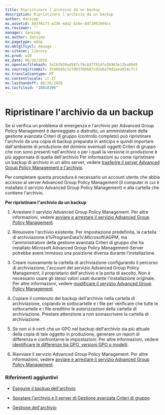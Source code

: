 ```yaml
---
title: Ripristinare l'archivio da un backup
description: Ripristinare l'archivio da un backup
author: dansimp
ms.assetid: b83f6173-a236-4da2-b16e-8df20920d4cc
ms.reviewer: ''
manager: dansimp
ms.author: dansimp
ms.pagetype: mdop
ms.mktglfcycl: manage
ms.sitesec: library
ms.prod: w10
ms.date: 06/16/2016
ms.openlocfilehash: 3a1b7039ad587cf9c8d7f914fe3b963e12ba8949
ms.sourcegitcommit: 354664bc527d93f80687cd2eba70d1eea024c7c3
ms.translationtype: MT
ms.contentlocale: it-IT
ms.lasthandoff: 06/26/2020
ms.locfileid: "10818396"
---
```

# Ripristinare l'archivio da un backup


Se si verifica un problema di emergenza e l'archivio per Advanced Group Policy Management è danneggiato o distrutto, un amministratore della gestione avanzata Criteri di gruppo (controllo completo) può ripristinare l'archivio da una copia di backup preparata in anticipo e quindi importare dall'ambiente di produzione del dominio eventuali oggetti Criteri di gruppo che non sono presenti nell'archivio o per i quali la versione in produzione è più aggiornata di quella dell'archivio Per informazioni su come ripristinare un backup di archivio in un altro server, vedere [trasferire il server Advanced Group Policy Management e l'archivio](move-the-agpm-server-and-the-archive-agpm40.md).

Per completare questa procedura è necessario un account utente che abbia accesso al server Advanced Group Policy Management (il computer in cui è installato il servizio Advanced Group Policy Management) e alla cartella che contiene l'archivio.

**Per ripristinare l'archivio da un backup**

1.  Arrestare il servizio Advanced Group Policy Management. Per altre informazioni, vedere [avviare e arrestare il servizio Advanced Group Policy Management](start-and-stop-the-agpm-service-agpm40.md).

2.  Rimuovere l'archivio esistente. Per impostazione predefinita, la cartella di archiviazione è%ProgramData%\\Microsoft\\AGPM, ma l'amministratore della gestione avanzata Criteri di gruppo che ha installato Microsoft Advanced Group Policy Management-Server potrebbe avere immesso una posizione diversa durante l'installazione.

3.  Creare nuovamente la cartella di archiviazione configurando il percorso di archiviazione, l'account del servizio Advanced Group Policy Management, il proprietario dell'archivio e la porta di ascolto. Non è necessario usare gli stessi valori usati durante l'installazione originale. Per altre informazioni, vedere [modificare il servizio Advanced Group Policy Management](modify-the-agpm-service-agpm40.md).

4.  Copiare il contenuto del backup dell'archivio nella cartella di archiviazione, copiando le sottocartelle e i file per verificare che tutte le sottocartelle e i file ereditino le autorizzazioni della cartella di archiviazione. Prestare attenzione a non sovrascrivere la cartella di archiviazione.

5.  Se non si è certi che un GPO nel backup dell'archivio sia più attuale della copia di tale oggetto in produzione, generare un report di differenza e confrontarne le impostazioni. Per altre informazioni, vedere [identificare le differenze tra GPO, versioni GPO o modelli](identify-differences-between-gpos-gpo-versions-or-templates-agpm40.md).

6.  Riavviare il servizio Advanced Group Policy Management. Per altre informazioni, vedere [avviare e arrestare il servizio Advanced Group Policy Management](start-and-stop-the-agpm-service-agpm40.md).

### Riferimenti aggiuntivi

-   [Eseguire il backup dell'archivio](back-up-the-archive-agpm40.md)

-   [Spostare l'archivio e il server di Gestione avanzata Criteri di gruppo](move-the-agpm-server-and-the-archive-agpm40.md)

-   [Gestione dell'archivio](managing-the-archive-agpm40.md)

 

 





